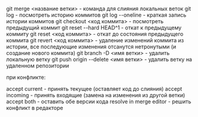 git merge <название ветки> - команда для слияния локальных веток
git log - посмотреть историю коммитов
git log --oneline - краткая запись истории коммитов
git checkout <код коммита> - посмотреть предыдущий коммит
git reset --hard HEAD^1 - откат к предыдущему коммиту
git reset <код коммита> - откат до состояния предыдущего коммита
git revert <код коммита> - удаление изменений коммита из истории, все последующие изменения отсанутся нетронутыми (и создание нового коммита)
git branch -D <имя ветки> - удалить локальную ветку
git push origin --delete <имя ветки> - удалить ветку на удаленном репозитории

при конфликте:

accept current - принять текущее (оставляет код до слияния)
accept incoming - принять входящие (замена на изменения из другой ветки)
accept both - оставить обе версии кода
resolve in merge editor - решить конфликт в редакторе
